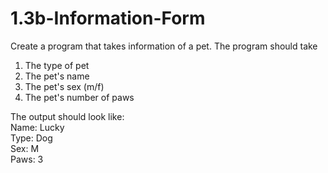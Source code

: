 # 1.3b-Information-Form

Create a program that takes information of a pet. The program should take 
1. The type of pet
2. The pet's name
3. The pet's sex (m/f)
4. The pet's number of paws

The output should look like:  
Name:     Lucky  
Type:     Dog  
Sex:      M  
Paws:     3  
